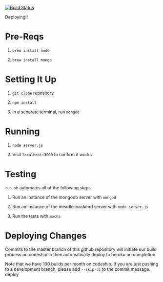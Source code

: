 
[![Build Status](https://magnum.travis-ci.com/mhoc/meadle-backend.svg?token=noEZqHCNie4E6CC2GGKT&branch=master)](https://magnum.travis-ci.com/mhoc/meadle-backend)

Deploying!!

Pre-Reqs
========

1. `brew install node`

2. `brew install mongo`


Setting It Up
=============

1. `git clone` repository

2. `npm install`

3. In a separate terminal, run `mongod`


Running
=======

1. `node server.js`

2. Visit `localhost:3000` to confirm it works


Testing
=======

`run.sh` automates all of the following steps

1. Run an instance of the mongodb server with `mongod`

2. Run an instance of the meadle-backend server with `node server.js`

3. Run the tests with `mocha`

Deploying Changes
=================

Commits to the master branch of this github repository will initiate our build process on codeship.io then automatically deploy to heroku on completion.

Note that we have 100 builds per month on codeship. If you are just pushing to a development branch, please add `--skip-ci` to the commit message.
deploy
